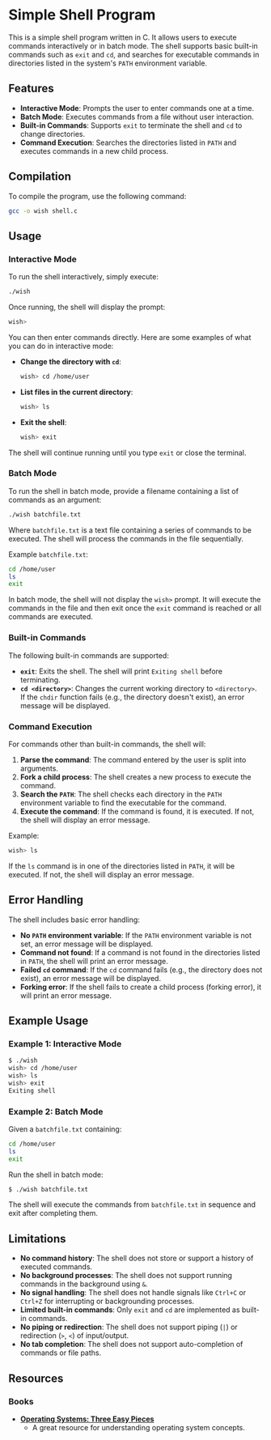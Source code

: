 # Simple Shell Program

This is a simple shell program written in C. It allows users to execute commands interactively or in batch mode. The shell supports basic built-in commands such as `exit` and `cd`, and searches for executable commands in directories listed in the system's `PATH` environment variable.

## Features

- **Interactive Mode**: Prompts the user to enter commands one at a time.
- **Batch Mode**: Executes commands from a file without user interaction.
- **Built-in Commands**: Supports `exit` to terminate the shell and `cd` to change directories.
- **Command Execution**: Searches the directories listed in `PATH` and executes commands in a new child process.

## Compilation

To compile the program, use the following command:

```bash
gcc -o wish shell.c
```
## Usage

### Interactive Mode

To run the shell interactively, simply execute:

```bash
./wish
```

Once running, the shell will display the prompt:

```bash
wish>
```

You can then enter commands directly. Here are some examples of what you can do in interactive mode:

- **Change the directory with `cd`**:

  ```bash
  wish> cd /home/user
  ```

- **List files in the current directory**:

  ```bash
  wish> ls
  ```

- **Exit the shell**:

  ```bash
  wish> exit
  ```

The shell will continue running until you type `exit` or close the terminal.

### Batch Mode

To run the shell in batch mode, provide a filename containing a list of commands as an argument:

```bash
./wish batchfile.txt
```





Where `batchfile.txt` is a text file containing a series of commands to be executed. The shell will process the commands in the file sequentially.

Example `batchfile.txt`:

```bash
cd /home/user
ls
exit
```

In batch mode, the shell will not display the `wish>` prompt. It will execute the commands in the file and then exit once the `exit` command is reached or all commands are executed.

### Built-in Commands

The following built-in commands are supported:

- **`exit`**: Exits the shell. The shell will print `Exiting shell` before terminating.
- **`cd <directory>`**: Changes the current working directory to `<directory>`. If the `chdir` function fails (e.g., the directory doesn't exist), an error message will be displayed.

### Command Execution

For commands other than built-in commands, the shell will:

1. **Parse the command**: The command entered by the user is split into arguments.
2. **Fork a child process**: The shell creates a new process to execute the command.
3. **Search the `PATH`**: The shell checks each directory in the `PATH` environment variable to find the executable for the command.
4. **Execute the command**: If the command is found, it is executed. If not, the shell will display an error message.

Example:

```bash
wish> ls
```

If the `ls` command is in one of the directories listed in `PATH`, it will be executed. If not, the shell will display an error message.

## Error Handling

The shell includes basic error handling:

- **No `PATH` environment variable**: If the `PATH` environment variable is not set, an error message will be displayed.
- **Command not found**: If a command is not found in the directories listed in `PATH`, the shell will print an error message.
- **Failed `cd` command**: If the `cd` command fails (e.g., the directory does not exist), an error message will be displayed.
- **Forking error**: If the shell fails to create a child process (forking error), it will print an error message.

## Example Usage

### Example 1: Interactive Mode

```bash
$ ./wish
wish> cd /home/user
wish> ls
wish> exit
Exiting shell
```

### Example 2: Batch Mode

Given a `batchfile.txt` containing:

```bash
cd /home/user
ls
exit
```

Run the shell in batch mode:

```bash
$ ./wish batchfile.txt
```

The shell will execute the commands from `batchfile.txt` in sequence and exit after completing them.

## Limitations

- **No command history**: The shell does not store or support a history of executed commands.
- **No background processes**: The shell does not support running commands in the background using `&`.
- **No signal handling**: The shell does not handle signals like `Ctrl+C` or `Ctrl+Z` for interrupting or backgrounding processes.
- **Limited built-in commands**: Only `exit` and `cd` are implemented as built-in commands.
- **No piping or redirection**: The shell does not support piping (`|`) or redirection (`>`, `<`) of input/output.
- **No tab completion**: The shell does not support auto-completion of commands or file paths.
## Resources

### Books
- **[Operating Systems: Three Easy Pieces](https://pages.cs.wisc.edu/~remzi/OSTEP/)**
  - A great resource for understanding operating system concepts.

